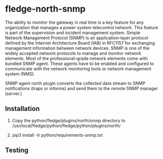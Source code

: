 # fledge-north-snmp

The ability to monitor the gateway in real time is a key feature for any organization that manages a power system telecontrol network. This feature is part of the supervision and incident management system.
Simple Network Management Protocol (SNMP) is an application–layer protocol defined by the Internet Architecture Board (IAB) in RFC1157 for exchanging management information between network devices.
SNMP is one of the widely accepted network protocols to manage and monitor network elements. Most of the professional–grade network elements come with bundled SNMP agent. These agents have to be enabled and configured to communicate with the network monitoring tools or network management system (NMS).

SNMP agent north plugin converts the collected data stream to SNMP notifications (traps or informs) and send them to the remote SNMP manager (server.)

## Installation

1) Copy the python/fledge/plugins/north/snmp directory to /usr/local/fledge/python/fledge/python/plugins/north/

2) pip3 install -Ir python/requirements-snmp.txt

## Testing

